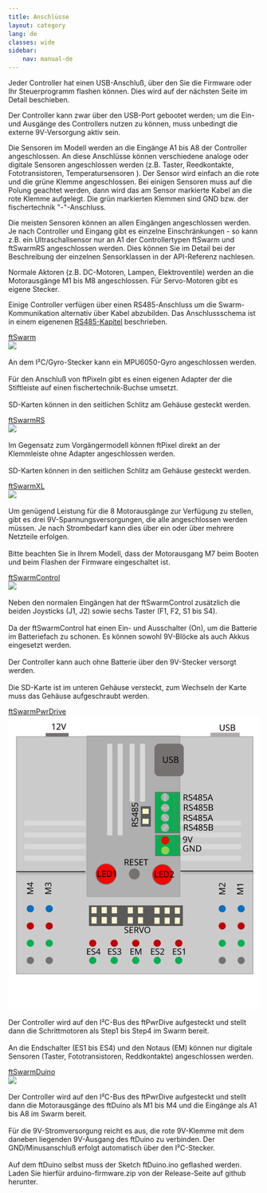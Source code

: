 ```yaml
---
title: Anschlüsse
layout: category
lang: de
classes: wide
sidebar:
    nav: manual-de
---
```

Jeder Controller hat einen USB-Anschluß, über den Sie die Firmware oder Ihr Steuerprogramm flashen können. Dies wird auf der nächsten Seite im Detail beschieben.

Der Controller kann zwar über den USB-Port gebootet werden; um die Ein- und Ausgänge des Controllers nutzen zu können, muss unbedingt die externe 9V-Versorgung aktiv sein. 

Die Sensoren im Modell werden an die Eingänge A1 bis A8 der Controller angeschlossen. An diese Anschlüsse können verschiedene analoge oder digitale Sensoren angeschlossen werden (z.B. Taster, Reedkontakte, Fototransistoren, Temperatursensoren ). Der Sensor wird einfach an die <span class="plus">rote</span> und die <span class="minus">grüne</span> Klemme angeschlossen. Bei einigen Sensoren muss auf die Polung geachtet werden, dann wird das am Sensor markierte Kabel an die <span class="plus">rote</span> Klemme aufgelegt. Die <span class="minus">grün</span> markierten Klemmen sind GND bzw. der fischertechnik "-"-Anschluss.

Die meisten Sensoren können an allen Eingängen angeschlossen werden. Je nach Controller und Eingang gibt es einzelne Einschränkungen - so kann z.B. ein Ultraschallsensor nur an A1 der Controllertypen ftSwarm und ftSwarmRS angeschlossen werden. Dies können Sie im Detail bei der Beschreibung der einzelnen Sensorklassen in der API-Referenz nachlesen.

Normale Aktoren (z.B. DC-Motoren, Lampen, Elektroventile) werden an die Motorausgänge M1 bis M8 angeschlossen. Für Servo-Motoren gibt es eigene Stecker.

Einige Controller verfügen über einen RS485-Anschluss um die Swarm-Kommunikation alternativ über Kabel abzubilden. Das Anschlussschema ist in einem eigenenen [RS485-Kapitel](../rs485) beschrieben.

<div class="flex-container">
  <div>
    <div><a href="../../products/ftSwarm">ftSwarm</a></div>
    <div><img class="zoom" src="/assets/img/ftSwarmJSTPinout.svg"></div>
    <div>
      <p class="pdetail">
        An dem I²C/Gyro-Stecker kann ein MPU6050-Gyro angeschlossen werden.<br><br>Für den Anschluß von ftPixeln gibt es einen eigenen Adapter der die Stiftleiste auf einen fischertechnik-Buchse umsetzt.<br><br>
        SD-Karten können in den seitlichen Schlitz am Gehäuse gesteckt werden.
      </p>
    </div>
  </div>
  <div>
    <div><a href="../../products/ftSwarmRS">ftSwarmRS</a></div>
    <div><img class="zoom" src="/assets/img/ftSwarmRSPinout.svg"></div>
    <div>
      <p class="pdetail">
        Im Gegensatz zum Vorgängermodell können ftPixel direkt an der Klemmleiste ohne Adapter angeschlossen werden.<br><br>
        SD-Karten können in den seitlichen Schlitz am Gehäuse gesteckt werden.</p></div>
  </div>
  <div>
    <div><a href="../../products/ftSwarmXL">ftSwarmXL</a></div>
    <div><img class="zoom" src="/assets/img/ftSwarmXLPinout.svg"></div>
    <div>
      <p class="pdetail">
        Um genügend Leistung für die 8 Motorausgänge zur Verfügung zu stellen, gibt es drei 9V-Spannungsversorgungen, die alle angeschlossen werden müssen. Je nach Strombedarf kann dies über ein oder über mehrere Netzteile erfolgen.<br><br>
        Bitte beachten Sie in Ihrem Modell, dass der Motorausgang M7 beim Booten und beim Flashen der Firmware eingeschaltet ist.
      </p>
    </div>
  </div>
  <div>
    <div><a href="../../products/ftSwarmControl">ftSwarmControl</a></div>
    <div><img class="zoom" src="/assets/img/ftSwarmControlPinout.svg"></div>
    <div>
      <p class="pdetail">
        Neben den normalen Eingängen hat der ftSwarmControl zusätzlich die beiden Joysticks (J1, J2) sowie sechs Taster (F1, F2, S1 bis S4).<br><br>
        Da der ftSwarmControl hat einen Ein- und Ausschalter (On), um die Batterie im Batteriefach zu schonen. Es können sowohl 9V-Blöcke als auch Akkus eingesetzt werden.<br><br>
        Der Controller kann auch ohne Batterie über den 9V-Stecker versorgt werden.<br><br>
        Die SD-Karte ist im unteren Gehäuse versteckt, zum Wechseln der Karte muss das Gehäuse aufgeschraubt werden.
      </p>
    </div>
  </div>
  <div>
    <div><a href="../../products/ftSwarmPwrDrive">ftSwarmPwrDrive</a></div>
    <div><img class="zoom" src="/assets/img/ftSwarmPwrDrivePinout.svg"></div>
    <div><p class="pdetail">Der Controller wird auf den I²C-Bus des ftPwrDive aufgesteckt und stellt dann die Schrittmotoren als Step1 bis Step4 im Swarm bereit.<br><br>An die Endschalter (ES1 bis ES4) und den Notaus (EM) können nur digitale Sensoren (Taster, Fototransistoren, Reddkontakte) angeschlossen werden.</p></div>
  </div>
  <div>
    <div><a href="../../products/ftSwarmDuino">ftSwarmDuino</a></div>
    <div><img class="zoom" src="/assets/img/ftSwarmDuinoPinout.svg"></div>
    <div><p class="pdetail">Der Controller wird auf den I²C-Bus des ftPwrDive aufgesteckt und stellt dann die Motorausgänge des ftDuino als M1 bis M4 und die Eingänge als A1 bis A8 im Swarm bereit.<br><br>
    Für die 9V-Stromversorgung reicht es aus, die <span class="plus">rote 9V-Klemme</span> mit dem daneben liegenden 9V-Ausgang des ftDuino zu verbinden. Der GND/Minusanschluß erfolgt automatisch über den I²C-Stecker.<br><br>
    Auf dem ftDuino selbst muss der Sketch ftDuino.ino geflashed werden. Laden Sie hierfür arduino-firmware.zip von der Release-Seite auf github herunter.
    </p></div>
  </div>
</div>
